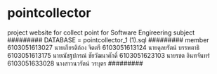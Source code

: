 # pointcollector
project website for collect point for Software Engireering subject
#########
DATABASE = pointcollector_1 (1).sql
#########
member
6103051613027	นายเกียรติก้อง จิตตรี 
6103051613124	นายดุลยรัตน์  บรรพตาธิ
6103051613175	นายณัชฐปกรณ์ ชัยวัฒนาศักดิ์
6103051623103	นายรชต อินทจันทร์
6103051633028	นางสาวนวรัตน์ วรบุตร
#########


